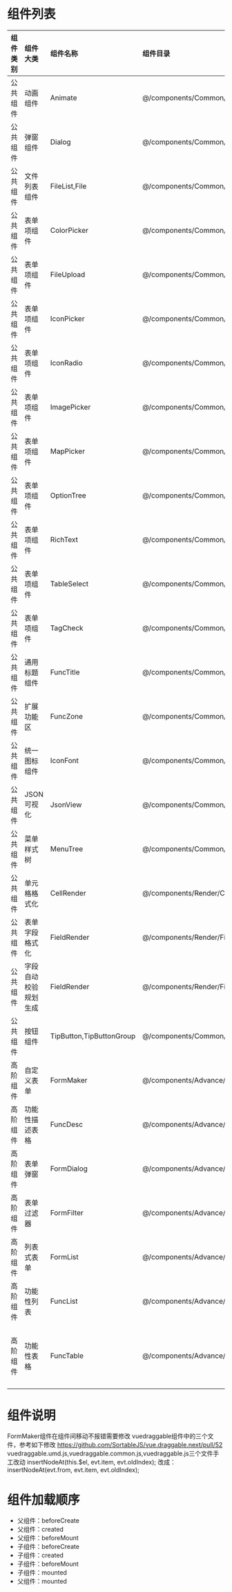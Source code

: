 # 组件列表

| 组件类别  |  组件大类 |  组件名称  |  组件目录 |  组件说明 |  组件说明 |
|:---|:---|:---|:---|:---|:---|
| 公共组件  |  动画组件   |  Animate  |  @/components/Common/Animate |  组件路由动画切换 |  已完成 |
| 公共组件  |  弹窗组件   |  Dialog  |  @/components/Common/Dialog  |  封装Modal与Drawer保持api一致 |  已完成 |
| 公共组件  |  文件列表组件 |  FileList,File   |  @/components/Common/FileList    |  文件列表及操作集成 |  已完成 |
| 公共组件  |  表单项组件  |  ColorPicker  |  @/components/Common/FormItem/ColorPicker  |  颜色选择器 |  已完成 |
| 公共组件  |  表单项组件  |  FileUpload  |  @/components/Common/FormItem/FileUpload  |  文件上传器 |  已完成 |
| 公共组件  |  表单项组件  |  IconPicker  |  @/components/Common/FormItem/IconPicker  |  图标选择器 |  已完成 |
| 公共组件  |  表单项组件  |  IconRadio  |  @/components/Common/FormItem/IconRadio    |  图标单选器 |  已完成 |
| 公共组件  |  表单项组件  |  ImagePicker  |  @/components/Common/FormItem/ImagePicker    |  图片选择器 |  已完成 |
| 公共组件  |  表单项组件  |  MapPicker  |  @/components/Common/FormItem/MapPicker    |  地图选择器 |  待完成 |
| 公共组件  |  表单项组件  |  OptionTree  |  @/components/Common/FormItem/OptionTree    |  选项编辑器 |  已完成 |
| 公共组件  |  表单项组件  |  RichText  |  @/components/Common/FormItem/RichText    |  富文本编辑器 |  已完成 |
| 公共组件  |  表单项组件  |  TableSelect  |  @/components/Common/FormItem/TableSelect  |  表格选择器 |  待完成 |
| 公共组件  |  表单项组件  |  TagCheck  |  @/components/Common/FormItem/TagCheck    |  标签选择器 |  已完成 |
| 公共组件  |  通用标题组件  |  FuncTitle  |  @/components/Common/FuncTitle    |  通用标题组件集成跳转等功能 |  已完成 |
| 公共组件  |  扩展功能区  |  FuncZone  |  @/components/Common/FuncZone    |  Card,Tab等扩展功能区的按钮实现及事件 |  已完成 |
| 公共组件  |  统一图标组件  |  IconFont  |  @/components/Common/IconFont    |  图标扩展组件统一内置及自定义IconFont图标 |  已完成 |
| 公共组件  |  JSON可视化  |  JsonView  |  @/components/Common/JsonView    |  JSON可视化预览实现组件 |  已完成 |
| 公共组件  |  菜单样式树  |  MenuTree  |  @/components/Common/MenuTree    |  菜单样式树支持扩展操作功能及搜索 |  已完成 |
| 公共组件  |  单元格格式化  |  CellRender  |  @/components/Render/CellRender    |  单元格格式化组件，可复用于FuncList,FuncTable,FuncDesc等组件 |  已完成 |
| 公共组件  |  表单字段格式化  |  FieldRender  |  @/components/Render/FieldRender    |  表单字段格式化，用于表单的内部单元呈现及动态表单等组件 |  已完成 |
| 公共组件  |  字段自动校验规划生成  |  FieldRender  |  @/components/Render/FieldRules    |  字段自动校验规划生成 |  已完成 |
| 公共组件  |  按钮组件    |  TipButton,TipButtonGroup  |  @/components/Common/TipButton  |  文件列表及操作集成 |  已完成 |
| 高阶组件  |  自定义表单   |  FormMaker  |  @/components/Advance/FormMaker  |  完整的自定义表单功能，几乎可以满足所有需求 |  已完成 |
| 高阶组件  |  功能性描述表格   |  FuncDesc  |  @/components/Advance/FuncDesc  |  Desc描述表格的展示形式，支持自动的请求格式化 |  已完成 |
| 高阶组件  |  表单弹窗   |  FormDialog  |  @/components/Advance/FuncForm/FormDialog  |  自定义弹窗与自定义表单列表的组合方便写出各种编辑窗口 |  已完成 |
| 高阶组件  |  表单过滤器   |  FormFilter  |  @/components/Advance/FuncForm/FormFilter  |  自定义过滤条，通过配置即可完成过滤条的配置 |  已完成 |
| 高阶组件  |  列表式表单   |  FormList  |  @/components/Advance/FuncForm/FormList  |  通过配置即可完成复杂表单的配置，及数据双绑，支持多种自定义表单项组件 |  已完成 |
| 高阶组件  |  功能性列表   |  FuncList  |  @/components/Advance/FuncList  |  支持完整的List属性，通过apiUrl配置即可完成复杂的动态数据查询与修改编辑动作 |  已完成 |
| 高阶组件  |  功能性表格   |  FuncTable  |  @/components/Advance/FuncTable  |  支持完整的Table属性，通过apiUrl配置即可完成复杂的动态数据查询与修改编辑动作，实现元数据的查询编辑删除等动作不用1天，不用1小时，仅用10分钟即可搞定 |  已完成 |


# 组件说明
FormMaker组件在组件间移动不报错需要修改
vuedraggable组件中的三个文件，参考如下修改
https://github.com/SortableJS/vue.draggable.next/pull/52
vuedraggable.umd.js,vuedraggable.common.js,vuedraggable.js三个文件手工改动
insertNodeAt(this.$el, evt.item, evt.oldIndex);
改成：
insertNodeAt(evt.from, evt.item, evt.oldIndex);

# 组件加载顺序
- 父组件：beforeCreate
- 父组件：created
- 父组件：beforeMount
- 子组件：beforeCreate
- 子组件：created
- 子组件：beforeMount
- 子组件：mounted
- 父组件：mounted


